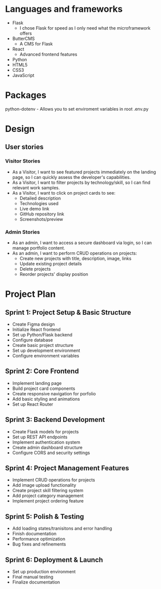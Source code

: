 # Languages and frameworks

* Flask
  * I chose Flask for speed as I only need what the microframework offers
* ButterCMS
  * A CMS for Flask
* React
  * Advanced frontend features
* Python
* HTML5
* CSS3
* JavaScript

# Packages

python-dotenv - Allows you to set enviroment variables in root .env.py

# Design

## User stories

### Visitor Stories

* As a Visitor, I want to see featured projects immediately on the landing page, so I can quickly assess the developer's capabilities.
* As a Visitor, I want to filter projects by technology/skill, so I can find relevant work samples.
* As a Visitor, I want to click on project cards to see:
  - Detailed description
  - Technologies used
  - Live demo link
  - GitHub repository link
  - Screenshots/preview

### Admin Stories

* As an admin, I want to access a secure dashboard via login, so I can manage portfolio content.
* As an admin, I want to perform CRUD operations on projects:
  - Create new projects with title, description, image, links
  - Update existing project details
  - Delete projects
  - Reorder projects' display position
  
# Project Plan

## Sprint 1: Project Setup & Basic Structure
- Create Figma design
- Initialize React frontend
- Set up Python/Flask backend
- Configure database
- Create basic project structure
- Set up development environment
- Configure environment variables

## Sprint 2: Core Frontend
- Implement landing page
- Build project card components
- Create responsive navigation for porfolio
- Add basic styling and animations
- Set up React Router

## Sprint 3: Backend Development
- Create Flask models for projects
- Set up REST API endpoints
- Implement authentication system
- Create admin dashboard structure
- Configure CORS and security settings

## Sprint 4: Project Management Features
- Implement CRUD operations for projects
- Add image upload functionality
- Create project skill filtering system
- Add project category management
- Implement project ordering feature

## Sprint 5: Polish & Testing
- Add loading states/tranisitons and error handling
- Finish documentation
- Performance optimization
- Bug fixes and refinements

## Sprint 6: Deployment & Launch
- Set up production environment
- Final manual testing
- Finalize documentation
